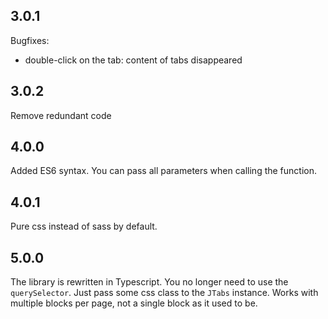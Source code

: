 ## 3.0.1

Bugfixes:
- double-click on the tab: content of tabs disappeared

## 3.0.2

Remove redundant code

## 4.0.0

Added ES6 syntax. You can pass all parameters when calling the function.

## 4.0.1

Pure css instead of sass by default.

## 5.0.0

The library is rewritten in Typescript.
You no longer need to use the `querySelector`. Just pass some css class to the `JTabs` instance.
Works with multiple blocks per page, not a single block as it used to be.
